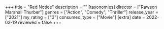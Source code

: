 +++
title = "Red Notice"
description = ""
[taxonomies]
director = ["Rawson Marshall Thurber"] 
genres = ["Action", "Comedy", "Thriller"]
release_year = ["2021"]
my_rating = ["3"]
consumed_type = ["Movie"]
[extra]
date = 2022-02-19
reviewed = false
+++

